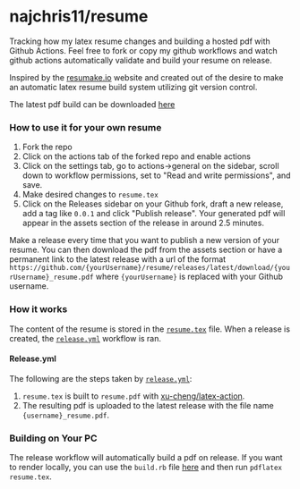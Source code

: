 # najchris11/resume
Tracking how my latex resume changes and building a hosted pdf with Github Actions. Feel free to fork or copy my github workflows and watch github actions automatically validate and build your resume on release.

Inspired by the [resumake.io](https://github.com/saadq/resumake.io) website and created out of the desire to make an automatic latex resume build system utilizing git version control.

The latest pdf build can be downloaded [here](https://github.com/najchris11/resume/releases/latest/download/najchris11_resume.pdf)

### How to use it for your own resume
1. Fork the repo
2. Click on the actions tab of the forked repo and enable actions
3. Click on the settings tab, go to actions->general on the sidebar, scroll down to workflow permissions, set to "Read and write permissions", and save.
4. Make desired changes to `resume.tex`
5. Click on the Releases sidebar on your Github fork, draft a new release, add a tag like `0.0.1` and click "Publish release". Your generated pdf will appear in the assets section of the release in around 2.5 minutes.

Make a release every time that you want to publish a new version of your resume. You can then download the pdf from the assets section or have a permanent link to the latest release with a url of the format `https://github.com/{yourUsername}/resume/releases/latest/download/{yourUsername}_resume.pdf` where `{yourUsername}` is replaced with your Github username.

### How it works
The content of the resume is stored in the [`resume.tex`](https://github.com/najchris11/resume/blob/main/resume.tex) file. When a release is created, the [`release.yml`](https://github.com/najchris11/resume/blob/main/.github/workflows/release.yml) workflow is ran.

#### Release.yml
The following are the steps taken by [`release.yml`](https://github.com/najchris11/resume/blob/main/.github/workflows/release.yml):
1. `resume.tex` is built to `resume.pdf` with [xu-cheng/latex-action](https://github.com/xu-cheng/latex-action).
2. The resulting pdf is uploaded to the latest release with the file name `{username}_resume.pdf`.

### Building on Your PC
The release workflow will automatically build a pdf on release. If you want to render locally, you can use the `build.rb` file [here](https://github.com/najchris11/resume/blob/local-build/build.rb) and then run `pdflatex resume.tex`.

